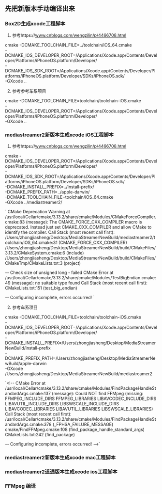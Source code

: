 

## 先把新版本手动编译出来


### Box2D生成xcode工程脚本

1. 参考https://www.cnblogs.com/wengzilin/p/4466708.html

cmake  -DCMAKE_TOOLCHAIN_FILE=../toolchain/iOS_64.cmake \
-DCMAKE_IOS_DEVELOPER_ROOT=/Applications/Xcode.app/Contents/Developer/Platforms/iPhoneOS.platform/Developer/ \
-DCMAKE_IOS_SDK_ROOT=/Applications/Xcode.app/Contents/Developer/Platforms/iPhoneOS.platform/Developer/SDKs/iPhoneOS.sdk/ \
-GXcode ..

2. 参考参考车系项目

cmake -DCMAKE_TOOLCHAIN_FILE=toolchain/toolchain-iOS.cmake \
-DCMAKE_IOS_DEVELOPER_ROOT=/Applications/Xcode.app/Contents/Developer/Platforms/iPhoneOS.platform/Developer/ \
-GXcode ..


### mediastreamer2新版本生成xcode iOS工程脚本

1. 参考https://www.cnblogs.com/wengzilin/p/4466708.html

cmake  -DCMAKE_IOS_DEVELOPER_ROOT=/Applications/Xcode.app/Contents/Developer/Platforms/iPhoneOS.platform/Developer/ \
-DCMAKE_IOS_SDK_ROOT=/Applications/Xcode.app/Contents/Developer/Platforms/iPhoneOS.platform/Developer/SDKs/iPhoneOS.sdk/ \
-DCMAKE_INSTALL_PREFIX=../install-prefix/  \
-DCMAKE_PREFIX_PATH=../apple-darwin/ \
-DCMAKE_TOOLCHAIN_FILE=toolchain/iOS_64.cmake  \
-GXcode ../mediastreamer2/

` CMake Deprecation Warning at /usr/local/Cellar/cmake/3.13.2/share/cmake/Modules/CMakeForceCompiler.cmake:83 (message):
  The CMAKE_FORCE_CXX_COMPILER macro is deprecated.  Instead just set
  CMAKE_CXX_COMPILER and allow CMake to identify the compiler.
Call Stack (most recent call first):
  /Users/zhongjiasheng/Desktop/MediaStreamerNewBuild/mediastreamer2/toolchain/iOS_64.cmake:31 (CMAKE_FORCE_CXX_COMPILER)
  /Users/zhongjiasheng/Desktop/MediaStreamerNewBuild/build/CMakeFiles/3.13.2/CMakeSystem.cmake:6 (include)
  /Users/zhongjiasheng/Desktop/MediaStreamerNewBuild/build/CMakeFiles/CMakeTmp/CMakeLists.txt:3 (project)

-- Check size of unsigned long - failed
CMake Error at /usr/local/Cellar/cmake/3.13.2/share/cmake/Modules/TestBigEndian.cmake:49 (message):
  no suitable type found
Call Stack (most recent call first):
  CMakeLists.txt:151 (test_big_endian)

-- Configuring incomplete, errors occurred! `


2. 参考车系项目

cmake -DCMAKE_TOOLCHAIN_FILE=toolchain/toolchain-iOS.cmake \
-DCMAKE_IOS_DEVELOPER_ROOT=/Applications/Xcode.app/Contents/Developer/Platforms/iPhoneOS.platform/Developer/ \
-DCMAKE_INSTALL_PREFIX=/Users/zhongjiasheng/Desktop/MediaStreamerNewBuild/install-prefix \
-DCMAKE_PREFIX_PATH=/Users/zhongjiasheng/Desktop/MediaStreamerNewBuild/apple-darwin \
-GXcode /Users/zhongjiasheng/Desktop/MediaStreamerNewBuild/mediastreamer2


`<!-- CMake Error at /usr/local/Cellar/cmake/3.13.2/share/cmake/Modules/FindPackageHandleStandardArgs.cmake:137 (message):
  Could NOT find FFMpeg (missing: FFMPEG_INCLUDE_DIRS FFMPEG_LIBRARIES
  LIBAVCODEC_INCLUDE_DIRS LIBAVUTIL_INCLUDE_DIRS LIBSWSCALE_INCLUDE_DIRS
  LIBAVCODEC_LIBRARIES LIBAVUTIL_LIBRARIES LIBSWSCALE_LIBRARIES)
Call Stack (most recent call first):
  /usr/local/Cellar/cmake/3.13.2/share/cmake/Modules/FindPackageHandleStandardArgs.cmake:378 (_FPHSA_FAILURE_MESSAGE)
  cmake/FindFFMpeg.cmake:108 (find_package_handle_standard_args)
  CMakeLists.txt:242 (find_package)

-- Configuring incomplete, errors occurred! -->`


### mediastreamer2新版本生成xcode mac工程脚本

### mediastreamer2道通版本生成xcode ios工程脚本

### FFMpeg 编译
